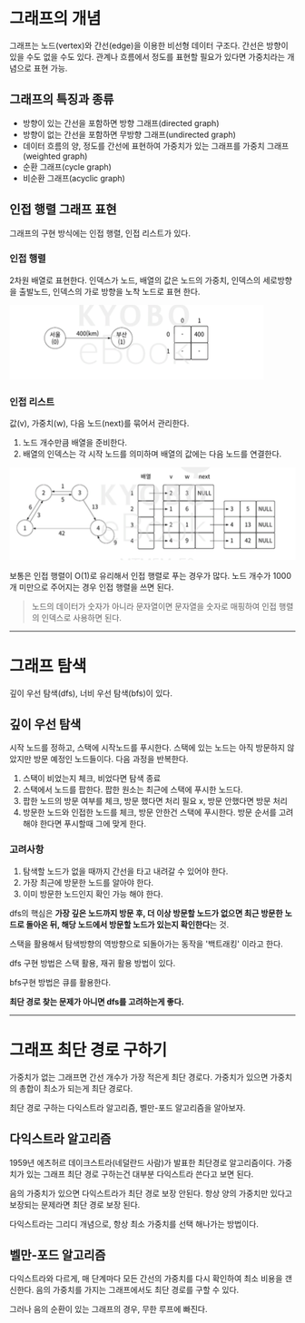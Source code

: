 # 그래프의 개념

그래프는 노드(vertex)와 간선(edge)을 이용한 비선형 데이터 구조다.
간선은 방향이 있을 수도 없을 수도 있다.
관계나 흐름에서 정도를 표현할 필요가 있다면 가중치라는 개념으로 표현 가능.

## 그래프의 특징과 종류
- 방향이 있는 간선을 포함하면 방향 그래프(directed graph)
- 방향이 없는 간선을 포함하면 무방향 그래프(undirected graph)
- 데이터 흐름의 양, 정도를 간선에 표현하여 가중치가 있는 그래프를 가중치 그래프(weighted graph)
- 순환 그래프(cycle graph)
- 비순환 그래프(acyclic graph)

## 인접 행렬 그래프 표현
그래프의 구현 방식에는 인접 행렬, 인접 리스트가 있다.

### 인접 행렬
2차원 배열로 표현한다.
인덱스가 노드, 배열의 값은 노드의 가중치, 인덱스의 세로방향을 출발노드,
인덱스의 가로 방향을 노착 노드로 표현 한다.

![img.png](img.png)

### 인접 리스트
값(v), 가중치(w), 다음 노드(next)를 묶어서 관리한다.

1. 노드 개수만큼 배열을 준비한다.
2. 배열의 인덱스는 각 시작 노드를 의미하며 배열의 값에는 다음 노드를 연결한다.

![img_1.png](img_1.png)

보통은 인접 행렬이 O(1)로 유리해서
인접 행렬로 푸는 경우가 많다.
노드 개수가 1000개 미만으로 주어지는 경우
인접 행렬을 쓰면 된다.
>노드의 데이터가 숫자가 아니라 문자열이면
문자열을 숫자로 매핑하여 인접 행렬의 인덱스로 사용하면 된다.

---

# 그래프 탐색
깊이 우선 탐색(dfs), 너비 우선 탐색(bfs)이 있다.

## 깊이 우선 탐색
시작 노드를 정하고, 스택에 시작노드를 푸시한다.
스택에 있는 노드는 아직 방문하지 않았지만 방문 예정인 노드들이다.
다음 과정을 반복한다.

1. 스택이 비었는지 체크, 비었다면 탐색 종료
2. 스택에서 노드를 팝한다. 팝한 원소는 최근에 스택에 푸시한 노드다.
3. 팝한 노드의 방문 여부를 체크, 방문 했다면 처리 필요 x, 방문 안했다면 방문 처리
4. 방문한 노드와 인접한 노드를 체크, 방문 안한건 스택에 푸시한다. 방문 순서를 고려해야 한다면 푸시할때 그에 맞게 한다.

### 고려사항
1. 탐색할 노드가 없을 때까지 간선을 타고 내려갈 수 있어야 한다.
2. 가장 최근에 방문한 노드를 알아야 한다.
3. 이미 방문한 노드인지 확인 가능 해야 한다.

dfs의 핵심은 
**가장 깊은 노드까지 방문 후,
더 이상 방문할 노드가 없으면
최근 방문한 노드로 돌아온 뒤,
해당 노드에서 방문할 노드가 있는지 확인한다**는 것.

스택을 활용해서 탐색방향의 역방향으로 되돌아가는 동작을
'백트래킹' 이라고 한다.

dfs 구현 방법은 스택 활용, 재귀 활용 방법이 있다.

bfs구현 방법은 큐를 활용한다.

**최단 경로 찾는 문제가 아니면 dfs를 고려하는게 좋다.**

---

# 그래프 최단 경로 구하기
가중치가 없는 그래프면 간선 개수가 가장 적은게 최단 경로다.
가중치가 있으면 가중치의 총합이 최소가 되는게 최단 경로다.

최단 경로 구하는 다익스트라 알고리즘, 벨만-포드 알고리즘을 알아보자.

## 다익스트라 알고리즘
1959년 에츠허르 데이크스트라(네덜란드 사람)가 발표한 최단경로 알고리즘이다.
가중치가 있는 그래프 최단 경로 구하는건 대부분 다익스트라 쓴다고 보면 된다.

음의 가중치가 있으면 다익스트라가 최단 경로 보장 안된다.
항상 양의 가중치만 있다고 보장되는 문제라면 최단 경로 보장 된다.

다익스트라는 그리디 개념으로, 항상 최소 가중치를 선택 해나가는 방법이다.

## 벨만-포드 알고리즘
다익스트라와 다르게,
매 단계마다 모든 간선의 가중치를 다시 확인하여 최소 비용을 갠신한다.
음의 가중치를 가지는 그래프에서도 최단 경로를 구할 수 있다.

그러나 음의 순환이 있는 그래프의 경우, 무한 루프에 빠진다.










